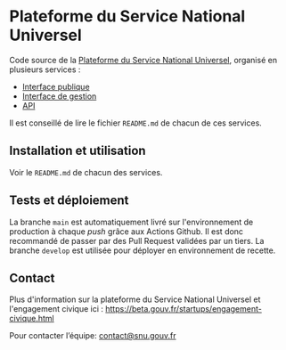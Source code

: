 # Plateforme du Service National Universel

Code source de la [Plateforme du Service National Universel](https://www.snu.gouv.fr/), organisé en plusieurs services : 
 - [Interface publique](https://github.com/betagouv/service-national-universel/tree/master/app)
 - [Interface de gestion](https://github.com/betagouv/service-national-universel/tree/master/admin)
 - [API](https://github.com/betagouv/service-national-universel/tree/master/api) 

Il est conseillé de lire le fichier `README.md` de chacun de ces services.

## Installation et utilisation

Voir le `README.md` de chacun des services.

## Tests et déploiement

La branche `main` est automatiquement livré sur l'environnement de production à chaque _push_ grâce aux Actions Github. Il est donc recommandé de passer par des Pull Request validées par un tiers. La branche `develop` est utilisée pour déployer en environnement de recette.

## Contact

Plus d'information sur la plateforme du Service National Universel et l'engagement civique ici : https://beta.gouv.fr/startups/engagement-civique.html

Pour contacter l’équipe: contact@snu.gouv.fr
